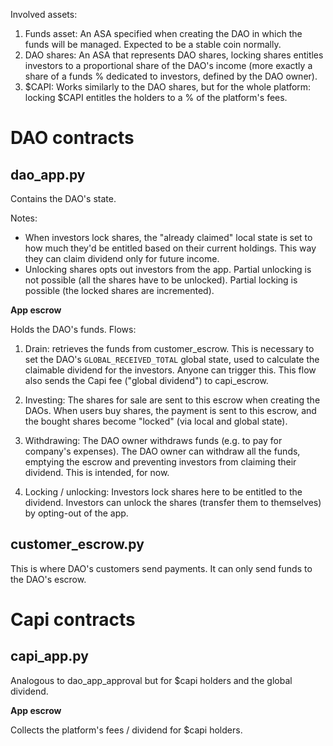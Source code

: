 Involved assets:

1) Funds asset: An ASA specified when creating the DAO in which the funds will be managed. Expected to be a stable coin normally.
2) DAO shares: An ASA that represents DAO shares, locking shares entitles investors to a proportional share of the DAO's income (more exactly a share of a funds % dedicated to investors, defined by the DAO owner).
3) \$CAPI: Works similarly to the DAO shares, but for the whole platform: locking \$CAPI entitles the holders to a % of the platform's fees.

# DAO contracts

## dao_app.py

Contains the DAO's state. 

Notes:
- When investors lock shares, the "already claimed" local state is set to how much they'd be entitled based on their current holdings. This way they can claim dividend only for future income.
- Unlocking shares opts out investors from the app. Partial unlocking is not possible (all the shares have to be unlocked). Partial locking is possible (the locked shares are incremented).

**App escrow**

Holds the DAO's funds. Flows:

1) Drain: retrieves the funds from customer_escrow. This is necessary to set the DAO's `GLOBAL_RECEIVED_TOTAL` global state, used to calculate the claimable dividend for the investors. Anyone can trigger this. This flow also sends the Capi fee ("global dividend") to capi_escrow.

2) Investing: The shares for sale are sent to this escrow when creating the DAOs. When users buy shares, the payment is sent to this escrow, and the bought shares become "locked" (via local and global state).

3) Withdrawing: The DAO owner withdraws funds (e.g. to pay for company's expenses). The DAO owner can withdraw all the funds, emptying the escrow and preventing investors from claiming their dividend. This is intended, for now.

4) Locking / unlocking: Investors lock shares here to be entitled to the dividend. Investors can unlock the shares (transfer them to themselves) by opting-out of the app.

## customer_escrow.py

This is where DAO's customers send payments. It can only send funds to the DAO's escrow.

# Capi contracts

## capi_app.py

Analogous to dao_app_approval but for $capi holders and the global dividend.

**App escrow**

Collects the platform's fees / dividend for $capi holders.
